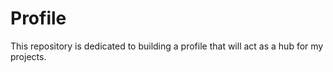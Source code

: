 # Profile
This repository is dedicated to building a profile that will act as a hub for my projects.
